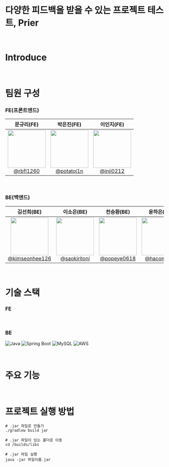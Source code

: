 # 다양한 피드백을 받을 수 있는 프로젝트 테스트, Prier

<br/>

# Introduce

<br/>

# 팀원 구성
### FE(프론트엔드)
|**문규리(FE)** | **박은진(FE)** | **이인지(FE)**| 
|:-----------:|:-----------:|:-----------:|
|[<img src="" height=120 width=120> <br/> @rbfl1260](https://github.com/rbfl1260)  |[<img src="" height=120 width=120> <br/> @potatoj1n](https://github.com/potatoj1n) | [<img src="" height=120 width=120> <br/> @inji0212](https://github.com/inji0212) |

<br/>

### BE(백엔드)
|**김선희(BE)** | **이소은(BE)** | **천승환(BE)** | **윤하은(BE)** |
|:-----------:|:-----------:|:-----------:|:-----------:|
|  [<img src="https://github.com/Coco-Das/PRIER-BE/assets/108293826/58048add-68bb-4f1c-b347-bba609059afa" height=120 width=120> <br/> @kimseonhee126](https://github.com/kimseonhee126) | [<img src="https://github.com/Coco-Das/PRIER-BE/assets/144209738/8260248e-17be-4993-89b0-b7d579068726" height=120 width=120> <br/> @saokiritoni](https://github.com/saokiritoni) | [<img src="https://avatars.githubusercontent.com/u/89083254?v=4" height=120 width=120> <br/> @popeye0618](https://github.com/popeye0618) | [<img src="https://github.com/Coco-Das/PRIER-BE/assets/64404604/5930bc92-6c61-41f1-afee-627bda54bd17" height=120 width=120> <br/> @hacomarch](https://github.com/hacomarch) |





<br/>

# 기술 스택
### FE

<br/>

### BE
![Java](https://img.shields.io/badge/Java-ED8B00?style=for-the-badge&logo=openjdk&logoColor=white) 
![Spring Boot](https://img.shields.io/badge/Spring-6DB33F?style=for-the-badge&logo=spring&logoColor=white)
![MySQL](https://img.shields.io/badge/MySQL-00000F?style=for-the-badge&logo=mysql&logoColor=white)
![AWS](https://img.shields.io/badge/Amazon_AWS-232F3E?style=for-the-badge&logo=amazon-aws&logoColor=white)

<br/>

# 주요 기능

<br/>

# 프로젝트 실행 방법
```shell
# .jar 파일로 만들기
./gradlew build jar

# .jar 파일이 있는 폴더로 이동
cd /builds/libs

# .jar 파일 실행
java -jar 파일이름.jar
```
